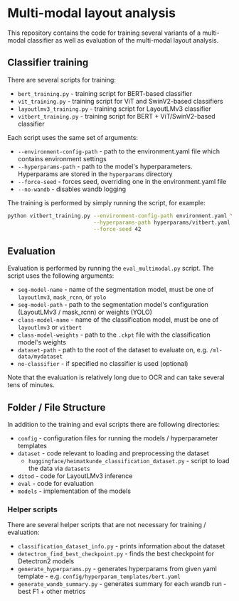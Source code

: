 # Multi-modal layout analysis

This repository contains the code for training several variants of a multi-modal classifier
as well as evaluation of the multi-modal layout analysis.

## Classifier training

There are several scripts for training:

- `bert_training.py` - training script for BERT-based classifier
- `vit_training.py` - training script for ViT and SwinV2-based classifiers
- `layoutlmv3_training.py` - training script for LayoutLMv3 classifier
- `vitbert_training.py` - training script for BERT + ViT/SwinV2-based classifier

Each script uses the same set of arguments:

- `--environment-config-path` - path to the environment.yaml file which contains environment settings
- `--hyperparams-path` - path to the model's hyperparameters. Hyperparams are stored in the `hyperparams` directory
- `--force-seed` - forces seed, overriding one in the environment.yaml file
- `--no-wandb` - disables wandb logging

The training is performed by simply running the script, for example:

```zsh
python vitbert_training.py --environment-config-path environment.yaml \
                           --hyperparams-path hyperparams/vitbert.yaml \
                           --force-seed 42
```

## Evaluation

Evaluation is performed by running the `eval_multimodal.py` script.
The script uses the following arguments:

- `seg-model-name` - name of the segmentation model, must be one of `layoutlmv3`, `mask_rcnn`, or `yolo`
- `seg-model-path` - path to the segmentation model's configuration (LayoutLMv3 / mask_rcnn) or weights (YOLO)
- `class-model-name` - name of the classification model, must be one of `layoutlmv3` or `vitbert`
- `class-model-weights` - path to the `.ckpt` file with the classification model's weights
- `dataset-path` - path to the root of the dataset to evaluate on, e.g. `/ml-data/mydataset`
- `no-classifier` - if specified no classifier is used (optional)

Note that the evaluation is relatively long due to OCR and can take several tens of minutes.


## Folder / File Structure

In addition to the training and eval scripts there are following directories:

- `config` - configuration files for running the models / hyperparameter templates
- `dataset` - code relevant to loading and preprocessing the dataset
  - `huggingface/heimatkunde_classification_dataset.py` - script to load the data via `datasets`
- `ditod` - code for LayoutLMv3 inference
- `eval` - code for evaluation
- `models` - implementation of the models

### Helper scripts

There are several helper scripts that are not necessary for training / evaluation:

- `classification_dataset_info.py` - prints information about the dataset
- `detectron_find_best_checkpoint.py` - finds the best checkpoint for Detectron2 models
- `generate_hyperparams.py` - generates hyperparams from given yaml template - e.g. `config/hyperparam_templates/bert.yaml`
- `generate_wandb_summary.py` - generates summary for each wandb run - best F1 + other metrics
